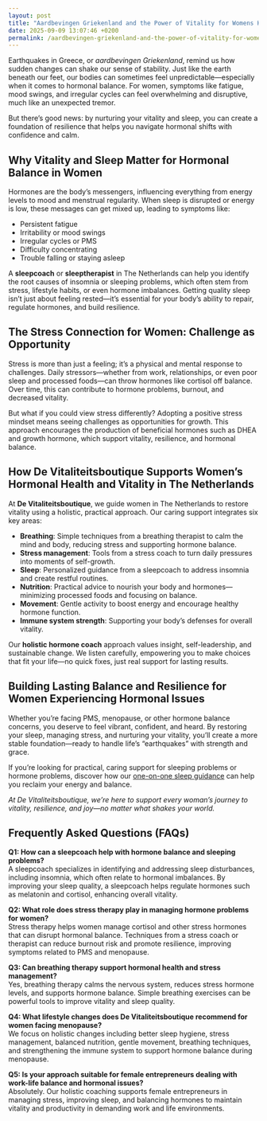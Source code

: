 ```yaml
---
layout: post
title: "Aardbevingen Griekenland and the Power of Vitality for Womens Hormonal Balance"
date: 2025-09-09 13:07:46 +0200
permalink: /aardbevingen-griekenland-and-the-power-of-vitality-for-womens-hormonal-balance/
---
```

Earthquakes in Greece, or *aardbevingen Griekenland*, remind us how sudden changes can shake our sense of stability. Just like the earth beneath our feet, our bodies can sometimes feel unpredictable—especially when it comes to hormonal balance. For women, symptoms like fatigue, mood swings, and irregular cycles can feel overwhelming and disruptive, much like an unexpected tremor.

But there’s good news: by nurturing your vitality and sleep, you can create a foundation of resilience that helps you navigate hormonal shifts with confidence and calm.

## Why Vitality and Sleep Matter for Hormonal Balance in Women

Hormones are the body’s messengers, influencing everything from energy levels to mood and menstrual regularity. When sleep is disrupted or energy is low, these messages can get mixed up, leading to symptoms like:

- Persistent fatigue
- Irritability or mood swings
- Irregular cycles or PMS
- Difficulty concentrating
- Trouble falling or staying asleep

A **sleepcoach** or **sleeptherapist** in The Netherlands can help you identify the root causes of insomnia or sleeping problems, which often stem from stress, lifestyle habits, or even hormone imbalances. Getting quality sleep isn’t just about feeling rested—it’s essential for your body’s ability to repair, regulate hormones, and build resilience.

## The Stress Connection for Women: Challenge as Opportunity

Stress is more than just a feeling; it’s a physical and mental response to challenges. Daily stressors—whether from work, relationships, or even poor sleep and processed foods—can throw hormones like cortisol off balance. Over time, this can contribute to hormone problems, burnout, and decreased vitality.

But what if you could view stress differently? Adopting a positive stress mindset means seeing challenges as opportunities for growth. This approach encourages the production of beneficial hormones such as DHEA and growth hormone, which support vitality, resilience, and hormonal balance.

## How De Vitaliteitsboutique Supports Women’s Hormonal Health and Vitality in The Netherlands

At **De Vitaliteitsboutique**, we guide women in The Netherlands to restore vitality using a holistic, practical approach. Our caring support integrates six key areas:

- **Breathing**: Simple techniques from a breathing therapist to calm the mind and body, reducing stress and supporting hormone balance.
- **Stress management**: Tools from a stress coach to turn daily pressures into moments of self-growth.
- **Sleep**: Personalized guidance from a sleepcoach to address insomnia and create restful routines.
- **Nutrition**: Practical advice to nourish your body and hormones—minimizing processed foods and focusing on balance.
- **Movement**: Gentle activity to boost energy and encourage healthy hormone function.
- **Immune system strength**: Supporting your body’s defenses for overall vitality.

Our **holistic hormone coach** approach values insight, self-leadership, and sustainable change. We listen carefully, empowering you to make choices that fit your life—no quick fixes, just real support for lasting results.

## Building Lasting Balance and Resilience for Women Experiencing Hormonal Issues

Whether you’re facing PMS, menopause, or other hormone balance concerns, you deserve to feel vibrant, confident, and heard. By restoring your sleep, managing stress, and nurturing your vitality, you’ll create a more stable foundation—ready to handle life’s “earthquakes” with strength and grace.

If you’re looking for practical, caring support for sleeping problems or hormone problems, discover how our [one-on-one sleep guidance](https://devitaliteitsboutique.nl/slaapproblemen-1-op-1-begeleiding/) can help you reclaim your energy and balance.

*At De Vitaliteitsboutique, we’re here to support every woman’s journey to vitality, resilience, and joy—no matter what shakes your world.*

## Frequently Asked Questions (FAQs)

**Q1: How can a sleepcoach help with hormone balance and sleeping problems?**  
A sleepcoach specializes in identifying and addressing sleep disturbances, including insomnia, which often relate to hormonal imbalances. By improving your sleep quality, a sleepcoach helps regulate hormones such as melatonin and cortisol, enhancing overall vitality.

**Q2: What role does stress therapy play in managing hormone problems for women?**  
Stress therapy helps women manage cortisol and other stress hormones that can disrupt hormonal balance. Techniques from a stress coach or therapist can reduce burnout risk and promote resilience, improving symptoms related to PMS and menopause.

**Q3: Can breathing therapy support hormonal health and stress management?**  
Yes, breathing therapy calms the nervous system, reduces stress hormone levels, and supports hormone balance. Simple breathing exercises can be powerful tools to improve vitality and sleep quality.

**Q4: What lifestyle changes does De Vitaliteitsboutique recommend for women facing menopause?**  
We focus on holistic changes including better sleep hygiene, stress management, balanced nutrition, gentle movement, breathing techniques, and strengthening the immune system to support hormone balance during menopause.

**Q5: Is your approach suitable for female entrepreneurs dealing with work-life balance and hormonal issues?**  
Absolutely. Our holistic coaching supports female entrepreneurs in managing stress, improving sleep, and balancing hormones to maintain vitality and productivity in demanding work and life environments.

<script type="application/ld+json">
{
  "@context": "https://schema.org",
  "@type": "BlogPosting",
  "headline": "Aardbevingen Griekenland and the Power of Vitality for Women's Hormonal Balance",
  "description": "Explore how nurturing vitality and sleep can help women in The Netherlands manage hormonal balance, stress, and sleep issues with holistic support from De Vitaliteitsboutique.",
  "author": {
    "@type": "Person",
    "name": "De Vitaliteitsboutique",
    "description": "At De Vitaliteitsboutique, we empower women to enhance their vitality through personalized, practical guidance in six key areas: breathing, stress management, sleep, nutrition, movement, and immune system strength."
  },
  "publisher": {
    "@type": "Person",
    "name": "De Vitaliteitsboutique"
  },
  "datePublished": "2024-06-01",
  "mainEntityOfPage": {
    "@type": "WebPage",
    "@id": "https://devitaliteitsboutique.nl/blog/aardbevingen-griekenland-vitality-hormonal-balance"
  },
  "keywords": "Sleepcoach, Sleeptherapist, Hormone therapist, Hormone expert, Stress therapist, stress coach, breathing therapist, Holistic hormone coach, Vitality, Sleeping problems, Hormone problems, Menopause, PMS, Hormone balance, Sleep and hormones, Holistic therapist, insomnia, Women's holistic health, Burnout prevention for women, Work-life balance for women, Aardbevingen Griekenland",
  "articleBody": "Earthquakes in Greece, or aardbevingen Griekenland, remind us how sudden changes can shake our sense of stability. Just like the earth beneath our feet, our bodies can sometimes feel unpredictable—especially when it comes to hormonal balance. For women, symptoms like fatigue, mood swings, and irregular cycles can feel overwhelming and disruptive, much like an unexpected tremor.\n\nBut there’s good news: by nurturing your vitality and sleep, you can create a foundation of resilience that helps you navigate hormonal shifts with confidence and calm.\n\nHormones are the body’s messengers, influencing everything from energy levels to mood and menstrual regularity. When sleep is disrupted or energy is low, these messages can get mixed up, leading to symptoms like persistent fatigue, irritability or mood swings, irregular cycles or PMS, difficulty concentrating, and trouble falling or staying asleep.\n\nA sleepcoach or sleeptherapist in The Netherlands can help you identify the root causes of insomnia or sleeping problems, which often stem from stress, lifestyle habits, or even hormone imbalances. Getting quality sleep isn’t just about feeling rested—it’s essential for your body’s ability to repair, regulate hormones, and build resilience.\n\nStress is more than just a feeling; it’s a physical and mental response to challenges. Daily stressors—whether from work, relationships, or even poor sleep and processed foods—can throw hormones like cortisol off balance. Over time, this can contribute to hormone problems, burnout, and decreased vitality.\n\nBut what if you could view stress differently? Adopting a positive stress mindset means seeing challenges as opportunities for growth. This approach encourages the production of beneficial hormones such as DHEA and growth hormone, which support vitality, resilience, and hormonal balance.\n\nAt De Vitaliteitsboutique, we guide women in The Netherlands to restore vitality using a holistic, practical approach. Our caring support integrates six key areas: breathing, stress management, sleep, nutrition, movement, and immune system strength.\n\nOur holistic hormone coach approach values insight, self-leadership, and sustainable change. We listen carefully, empowering you to make choices that fit your life—no quick fixes, just real support for lasting results.\n\nWhether you’re facing PMS, menopause, or other hormone balance concerns, you deserve to feel vibrant, confident, and heard. By restoring your sleep, managing stress, and nurturing your vitality, you’ll create a more stable foundation—ready to handle life’s “earthquakes” with strength and grace.\n\nIf you’re looking for practical, caring support for sleeping problems or hormone problems, discover how our one-on-one sleep guidance can help you reclaim your energy and balance.\n\nAt De Vitaliteitsboutique, we’re here to support every woman’s journey to vitality, resilience, and joy—no matter what shakes your world."
}
</script>

<script type="application/ld+json">
{
  "@context": "https://schema.org",
  "@type": "FAQPage",
  "mainEntity": [
    {
      "@type": "Question",
      "name": "How can a sleepcoach help with hormone balance and sleeping problems?",
      "acceptedAnswer": {
        "@type": "Answer",
        "text": "A sleepcoach specializes in identifying and addressing sleep disturbances, including insomnia, which often relate to hormonal imbalances. By improving your sleep quality, a sleepcoach helps regulate hormones such as melatonin and cortisol, enhancing overall vitality."
      }
    },
    {
      "@type": "Question",
      "name": "What role does stress therapy play in managing hormone problems for women?",
      "acceptedAnswer": {
        "@type": "Answer",
        "text": "Stress therapy helps women manage cortisol and other stress hormones that can disrupt hormonal balance. Techniques from a stress coach or therapist can reduce burnout risk and promote resilience, improving symptoms related to PMS and menopause."
      }
    },
    {
      "@type": "Question",
      "name": "Can breathing therapy support hormonal health and stress management?",
      "acceptedAnswer": {
        "@type": "Answer",
        "text": "Yes, breathing therapy calms the nervous system, reduces stress hormone levels, and supports hormone balance. Simple breathing exercises can be powerful tools to improve vitality and sleep quality."
      }
    },
    {
      "@type": "Question",
      "name": "What lifestyle changes does De Vitaliteitsboutique recommend for women facing menopause?",
      "acceptedAnswer": {
        "@type": "Answer",
        "text": "We focus on holistic changes including better sleep hygiene, stress management, balanced nutrition, gentle movement, breathing techniques, and strengthening the immune system to support hormone balance during menopause."
      }
    },
    {
      "@type": "Question",
      "name": "Is your approach suitable for female entrepreneurs dealing with work-life balance and hormonal issues?",
      "acceptedAnswer": {
        "@type": "Answer",
        "text": "Absolutely. Our holistic coaching supports female entrepreneurs in managing stress, improving sleep, and balancing hormones to maintain vitality and productivity in demanding work and life environments."
      }
    }
  ]
}
</script>